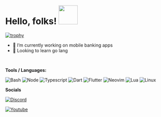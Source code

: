 # Hello, folks! <img src="https://media1.giphy.com/media/iIifSQSQUKteo/giphy.gif?cid=ecf05e47gvk1m9nqywsqkve8reth8abjjs1r6rq2dnh81v74&rid=giphy.gif&ct=s" width="60px">

[![trophy](https://github-profile-trophy.vercel.app/?username=n0ks&theme=onedark)](https://github.com/ryo-ma/github-profile-trophy)

- 🔭 I’m currently working on mobile banking apps                    
- 🌱 Looking to learn go lang
  

&#x200B;

**Tools / Languages:**

![Bash](https://img.shields.io/badge/-Bash-05122A?style=flat&logo=gnu-bash&logoColor=4EAA25)
![Node](https://img.shields.io/badge/-Node-05122A?style=flat&logo=nodedotjs&logoColor=#339933)
![Typescript](https://img.shields.io/badge/-Typescript-05122A?style=flat&logo=typescript&logoColor=#3178C6)
![Dart](https://img.shields.io/badge/-Dart-05122A?style=flat&logo=dart&logoColor=0175C2)
![Flutter](https://img.shields.io/badge/-Flutter-05122A?style=flat&logo=flutter&logoColor=#02569B)
![Neovim](https://img.shields.io/badge/-Neovim-05122A?style=flat&logo=neovim&logoColor=57A143)
![Lua](https://img.shields.io/badge/-Lua-05122A?style=flat&logo=lua&logoColor=0000f2)
![Linux](https://img.shields.io/badge/-Linux-05122A?style=flat&logo=linux&logoColor=dfb914)

**Socials**

[![Discord](https://img.shields.io/badge/-Discord-05122A?style=flat&logo=discord&logoColor=5865F2)](https://discordapp.com/users/273905071245230091)

[![Youtube](https://img.shields.io/badge/Youtube-05122A?style=flat&logo=youtube&logoColor=FF0000)](https://www.youtube.com/channel/UCJEx2ngoswecTEjb85h9zZw)
